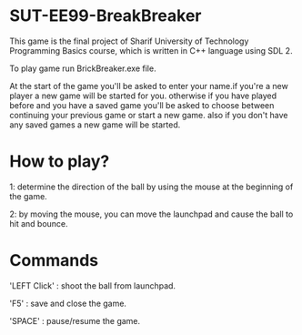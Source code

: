 # SUT-EE99-BreakBreaker
This game is the final project of Sharif University of Technology Programming Basics course, which is written in C++ language using SDL 2.

To play game run BrickBreaker.exe file.

At the start of the game you'll be asked to enter your name.if you're a new player a new game will be started for you. otherwise if you have played before and you have a saved game you'll be asked to choose between continuing your previous game or start a new game. also if you don't have any saved games a new game will be started.

# How to play?
1: determine the direction of the ball by using the mouse at the beginning of the game.

2: by moving the mouse, you can move the launchpad and cause the ball to hit and bounce.

# Commands
'LEFT Click' : shoot the ball from launchpad.

'F5' : save and close the game.

'SPACE' : pause/resume the game.
